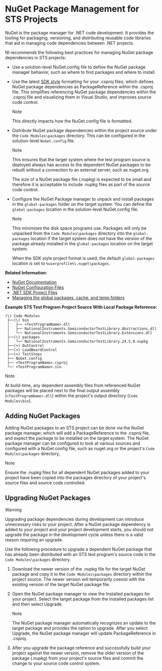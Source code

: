 # NuGet Package Management for STS Projects

NuGet is the package manager for .NET code development. It provides the tooling for packaging, versioning, and distributing reusable code libraries that aid in managing code dependencies between .NET projects.

NI recommends the following best practices for managing NuGet package dependencies in STS projects:

- Use a solution-level NuGet.config file to define the NuGet package manager behavior, such as where to find packages and where to install.

- Use the latest [SDK style](https://learn.microsoft.com/en-us/dotnet/core/project-sdk/overview) formatting for your .csproj files, which defines NuGet package dependencies as PackageReference within the .csproj file. This simplifies referencing NuGet package dependencies within the .csproj file and visualizing them in Visual Studio, and improves source code control.
  > [!NOTE]
  > This directly impacts how the NuGet.config file is formatted.

- Distribute NuGet package dependencies within the project source under the `Code Modules\packages` directory. This can be configured in the solution-level `NuGet.config` file.
  > [!NOTE]
  > This ensures that the target system where the test program source is deployed always has access to the dependent NuGet packages to be rebuilt without a connection to an external server, such as nuget.org.
  >
  > The size of a NuGet package file (.nupkg) is expected to be small and therefore it is acceptable to include .nupkg files as part of the source code control.

- Configure the NuGet Package manager to unpack and install packages in the `global-packages` folder on the target system. You can define the `global-packages` location in the solution-level NuGet.config file.
  > [!NOTE]
  > This minimizes the disk space programs use. Packages will only be unpacked from the `Code Modules\packages` directory into the `global-packages` location if the target system does not have the version of the package already installed in the `global-packages` location on the target system.
  >
  > When the SDK style project format is used, the default `global-packages` location is set to `%userprofile%\.nuget\packages`.

**Related Information:**

- [NuGet Documentation](https://learn.microsoft.com/en-us/nuget/)
- [NuGet Configuration Files](https://learn.microsoft.com/en-us/nuget/reference/nuget-config-file)
- [.NET SDK Project Files](https://learn.microsoft.com/en-us/dotnet/core/project-sdk/overview#project-files)
- [Managing the global packages, cache, and temp folders](https://learn.microsoft.com/en-us/nuget/consume-packages/managing-the-global-packages-and-cache-folders)

**Example STS Test Program Project Source With Local Package Reference:**

```Text
(\) Code Modules
 ├──(\) bin
 │   ├── <TestProgramName>.dll
 │   ├── NationalInstruments.SemiconductorTestLibrary.Abstractions.dll
 │   └── NationalInstruments.SemiconductorTestLibrary.Extensions.dll
 ├──(\) packages
 │   └── NationalInstruments.SemiconductorTestLibrary.24.5.0.nupkg
 ├──(+) DutControl
 ├──(+) LoadBoardControl
 ├──(+) TestSteps
 ├── NuGet.config
 ├── <TestProgramName>.csproj 
 └── <TestProgramName>.sln
```

> [!NOTE]
> At build-time, any dependent assembly files from referenced NuGet packages will be placed next to the final output assembly (`<TestProgramName>.dll`) within the project's output directory (`Code Modules\bin`).

## Adding NuGet Packages

Adding NuGet packages to an STS project can be done via the NuGet package manager, which will add a PackageReference to the .csproj file, and expect the package to be installed on the target system. The NuGet package manager can be configured to look at various sources and configured with a NuGet.config file, such as nuget.org or the project's `Code Modules\packages` directory,

> [!NOTE]
> Ensure the .nupkg files for all dependent NuGet packages added to your project have been copied into the packages directory of your project's source files and source code controlled.

## Upgrading NuGet Packages

> [!WARNING]
> Upgrading package dependencies during development can introduce unnecessary risks to your project. After a NuGet package dependency is added to your project and your project development starts, you should not upgrade the package in the development cycle unless there is a valid reason requiring an upgrade.

Use the following procedure to upgrade a dependent NuGet package that has already been distributed with an STS test program's source code in the `Code Modules\packages` directory.

1. Download the newer version of the .nupkg file for the target NuGet package and copy it to the `Code Modules\packages` directory within the project source. The newer version will temporarily coexist with the existing version of the target NuGet package file.
2. Open the NuGet package manager to view the Installed packages for your project. Select the target package from the Installed packages list and then select Upgrade.
   > [!NOTE]
   > The NuGet package manager automatically recognizes an update to the target package and provides the option to upgrade. After you select Upgrade, the NuGet package manager will update PackageReference in .csproj.

3. After you upgrade the package reference and successfully build your project against the newer version, remove the older version of the package (.nupkg) from your project's source files and commit the change to your source code control system.
